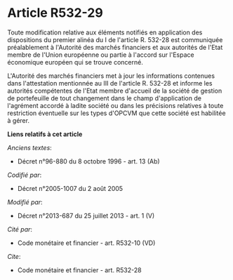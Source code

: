 # Article R532-29

Toute modification relative aux éléments notifiés en application des dispositions du premier alinéa du I de l'article R.
532-28 est communiquée préalablement à l'Autorité des marchés financiers et aux autorités de l'Etat membre de l'Union
européenne ou partie à l'accord sur l'Espace économique européen qui se trouve concerné. 

L'Autorité des marchés financiers met à jour les informations contenues dans l'attestation mentionnée au III de l'article R.
532-28 et informe les autorités compétentes de l'Etat membre d'accueil de la société de gestion de portefeuille de tout
changement dans le champ d'application de l'agrément accordé à ladite société ou dans les précisions relatives à toute
restriction éventuelle sur les types d'OPCVM que cette société est habilitée à gérer.

**Liens relatifs à cet article**

_Anciens textes_:

  - Décret n°96-880 du 8 octobre 1996 - art. 13 (Ab)

_Codifié par_:

  - Décret n°2005-1007 du 2 août 2005

_Modifié par_:

  - Décret n°2013-687 du 25 juillet 2013 - art. 1 (V)

_Cité par_:

  - Code monétaire et financier - art. R532-10 (VD)

_Cite_:

  - Code monétaire et financier - art. R532-28
